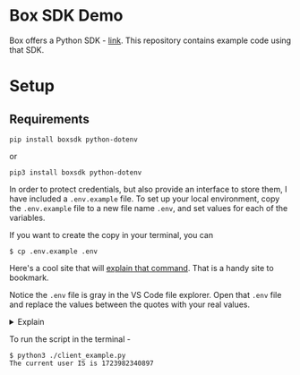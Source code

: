 # Box SDK Demo

Box offers a Python SDK - [link](https://github.com/box/box-python-sdk). This repository contains example code using that SDK.

# Setup

## Requirements

```
pip install boxsdk python-dotenv
```

or

```
pip3 install boxsdk python-dotenv
```

In order to protect credentials, but also provide an interface to store them, I have included a `.env.example` file. To set up your local environment, copy the `.env.example` file to a new file name `.env`, and set values for each of the variables.

If you want to create the copy in your terminal, you can

```
$ cp .env.example .env
```

Here's a cool site that will [explain that command](https://explainshell.com/explain?cmd=cp+.env.example+.env). That is a handy site to bookmark.

Notice the `.env` file is gray in the VS Code file explorer. Open that `.env` file and replace the values between the quotes with your real values.

<details>
  <summary>Explain</summary>

  ### What is git
  `git` is a tool for managing your source code - its contents, the changes to that content. It also does things which allow developer to work together on a project. It's just operating on text - so technically you could use it to track something like a book.
  
  So that's what we're using to track the work here. You can explicitly tell `git` **not** to track certain files. Thus ensuring they never make their way to github.

  This is done by including a [.gitignore](./.gitignore) file. Notice how we ignore `.env`.

  ### Ok but what about this .env thing
  If we don't want to write the key directly in our source code, we have to get it from somewhere. A common approach is to load them into what's known as an "Environment Variable". Your shell (the terminal runs your shell) runs in an environment - a variable is just some data in the environment you can set or get. There are a few predefined already in your system - and the system uses them to run, as does other software. For example, open the terminal and type `printenv HOME` or `printenv USERNAME`.

  Those are loaded in every shell session. But open two terminals now and follow along.

  ```
  // TERMINAL 1
  $ printenv PIZZA

  $ export PIZZA="shhhhh"

  $ printenv PIZZA
  shhhhh
  ```

  ```
  // TERMINAL 2
  $ printenv PIZZA

  ```

  Explanation - in terminal 1, we attempt to print the `PIZZA` environment variable. It does show up. So we call `export` to set the variable. Then, when we print it again, we see the value. Next, we head over to terminal two and notice that the `PIZZA` variable does not show up. Lesson - if I set an environment variable in a process, it does not mean other processes can get it. Hey - that's secure!

  You installed a package called `python-dotenv` - this will look for a file called `.env` and load the environment variables from them. What I do in this case is create an example file so someone using the project can copy it and set the values with their own keys. This is just a common convention and pattern. This `dotenv` package exists in some form in every language I've worked in. I find it simple and intuitive once you know what and why you're doing it.
</details>

To run the script in the terminal -

```
$ python3 ./client_example.py
The current user IS is 1723982340897
```